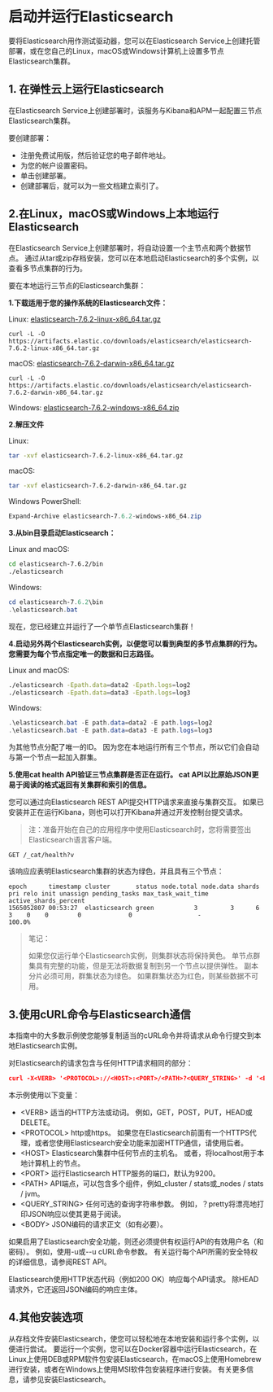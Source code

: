 # 启动并运行Elasticsearch
要将Elasticsearch用作测试驱动器，您可以在Elasticsearch Service上创建托管部署，或在您自己的Linux，macOS或Windows计算机上设置多节点Elasticsearch集群。

## 1. 在弹性云上运行Elasticsearch

在Elasticsearch Service上创建部署时，该服务与Kibana和APM一起配置三节点Elasticsearch集群。

要创建部署：

- 注册免费试用版，然后验证您的电子邮件地址。
- 为您的帐户设置密码。
- 单击创建部署。
- 创建部署后，就可以为一些文档建立索引了。



## 2.在Linux，macOS或Windows上本地运行Elasticsearch
在Elasticsearch Service上创建部署时，将自动设置一个主节点和两个数据节点。 通过从tar或zip存档安装，您可以在本地启动Elasticsearch的多个实例，以查看多节点集群的行为。

要在本地运行三节点的Elasticsearch集群：



**1.下载适用于您的操作系统的Elasticsearch文件：**

Linux: [elasticsearch-7.6.2-linux-x86_64.tar.gz](https://artifacts.elastic.co/downloads/elasticsearch/elasticsearch-7.6.2-linux-x86_64.tar.gz)

```shell
curl -L -O https://artifacts.elastic.co/downloads/elasticsearch/elasticsearch-7.6.2-linux-x86_64.tar.gz
```

macOS: [elasticsearch-7.6.2-darwin-x86_64.tar.gz](https://artifacts.elastic.co/downloads/elasticsearch/elasticsearch-7.6.2-darwin-x86_64.tar.gz)

```shell
curl -L -O https://artifacts.elastic.co/downloads/elasticsearch/elasticsearch-7.6.2-darwin-x86_64.tar.gz
```

Windows: [elasticsearch-7.6.2-windows-x86_64.zip](https://artifacts.elastic.co/downloads/elasticsearch/elasticsearch-7.6.2-windows-x86_64.zip)



**2.解压文件**

Linux:

```sh
tar -xvf elasticsearch-7.6.2-linux-x86_64.tar.gz
```

macOS:

```sh
tar -xvf elasticsearch-7.6.2-darwin-x86_64.tar.gz
```

Windows PowerShell:

```powershell
Expand-Archive elasticsearch-7.6.2-windows-x86_64.zip
```



**3.从bin目录启动Elasticsearch：**

Linux and macOS:

```sh
cd elasticsearch-7.6.2/bin
./elasticsearch
```

Windows:

```powershell
cd elasticsearch-7.6.2\bin
.\elasticsearch.bat
```

现在，您已经建立并运行了一个单节点Elasticsearch集群！





**4.启动另外两个Elasticsearch实例，以便您可以看到典型的多节点集群的行为。 您需要为每个节点指定唯一的数据和日志路径。**

Linux and macOS:

```sh
./elasticsearch -Epath.data=data2 -Epath.logs=log2
./elasticsearch -Epath.data=data3 -Epath.logs=log3
```



Windows:

```powershell
.\elasticsearch.bat -E path.data=data2 -E path.logs=log2
.\elasticsearch.bat -E path.data=data3 -E path.logs=log3
```

为其他节点分配了唯一的ID。 因为您在本地运行所有三个节点，所以它们会自动与第一个节点一起加入群集。



**5.使用cat health API验证三节点集群是否正在运行。 cat API以比原始JSON更易于阅读的格式返回有关集群和索引的信息。**

您可以通过向Elasticsearch REST API提交HTTP请求来直接与集群交互。 如果已安装并正在运行Kibana，则也可以打开Kibana并通过开发控制台提交请求。



> 注：准备开始在自己的应用程序中使用Elasticsearch时，您将需要签出Elasticsearch语言客户端。

```restful
GET /_cat/health?v
```

该响应应表明Elasticsearch集群的状态为绿色，并且具有三个节点：

```shell
epoch      timestamp cluster       status node.total node.data shards pri relo init unassign pending_tasks max_task_wait_time active_shards_percent
1565052807 00:53:27  elasticsearch green           3         3      6   3    0    0        0             0                  -                100.0%
```



> 笔记：
>
> 如果您仅运行单个Elasticsearch实例，则集群状态将保持黄色。 单节点群集具有完整的功能，但是无法将数据复制到另一个节点以提供弹性。 副本分片必须可用，群集状态为绿色。 如果群集状态为红色，则某些数据不可用。



## 3.使用cURL命令与Elasticsearch通信
本指南中的大多数示例使您能够复制适当的cURL命令并将请求从命令行提交到本地Elasticsearch实例。

对Elasticsearch的请求包含与任何HTTP请求相同的部分：

```json
curl -X<VERB> '<PROTOCOL>://<HOST>:<PORT>/<PATH>?<QUERY_STRING>' -d '<BODY>'

```

本示例使用以下变量：

- \<VERB>
  适当的HTTP方法或动词。 例如，GET，POST，PUT，HEAD或DELETE。
- \<PROTOCOL>
  http或https。 如果您在Elasticsearch前面有一个HTTPS代理，或者您使用Elasticsearch安全功能来加密HTTP通信，请使用后者。
- \<HOST>
  Elasticsearch集群中任何节点的主机名。 或者，将localhost用于本地计算机上的节点。
- \<PORT>
  运行Elasticsearch HTTP服务的端口，默认为9200。
- \<PATH>
  API端点，可以包含多个组件，例如_cluster / stats或_nodes / stats / jvm。
-  \<QUERY_STRING>
  任何可选的查询字符串参数。 例如，？pretty将漂亮地打印JSON响应以使其更易于阅读。
-   \<BODY>
  JSON编码的请求正文（如有必要）。



如果启用了Elasticsearch安全功能，则还必须提供有权运行API的有效用户名（和密码）。 例如，使用-u或--u cURL命令参数。 有关运行每个API所需的安全特权的详细信息，请参阅REST API。

Elasticsearch使用HTTP状态代码（例如200 OK）响应每个API请求。 除HEAD请求外，它还返回JSON编码的响应主体。



## 4.其他安装选项
从存档文件安装Elasticsearch，使您可以轻松地在本地安装和运行多个实例，以便进行尝试。 要运行一个实例，您可以在Docker容器中运行Elasticsearch，在Linux上使用DEB或RPM软件包安装Elasticsearch，在macOS上使用Homebrew进行安装，或者在Windows上使用MSI软件包安装程序进行安装。 有关更多信息，请参见安装Elasticsearch。

